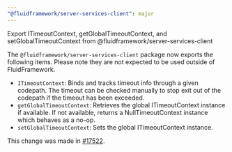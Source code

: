 ```yaml
---
"@fluidframework/server-services-client": major
---
```


Export ITimeoutContext, getGlobalTimeoutContext, and setGlobalTimeoutContext from @fluidframework/server-services-client

The `@fluidframework/server-services-client` package now exports the following items. Please note they are not expected to be used outside of FluidFramework.

- `ITimeoutContext`: Binds and tracks timeout info through a given codepath. The timeout can be checked manually to stop exit out of the codepath if the timeout has been exceeded.
- `getGlobalTimeoutContext`: Retrieves the global ITimeoutContext instance if available. If not available, returns a NullTimeoutContext instance which behaves as a no-op.
- `setGlobalTimeoutContext`: Sets the global ITimeoutContext instance.

This change was made in [#17522](https://github.com/microsoft/FluidFramework/pull/17522).
